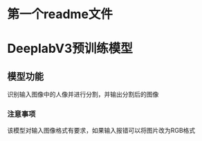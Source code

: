 # 第一个readme文件
# DeeplabV3预训练模型

## 模型功能

识别输入图像中的人像并进行分割，并输出分割后的图像

### 注意事项
该模型对输入图像格式有要求，如果输入报错可以将图片改为RGB格式

